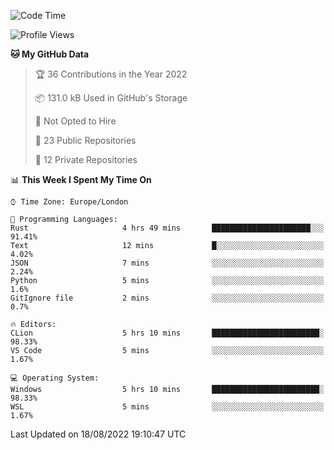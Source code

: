 <!--START_SECTION:waka-->
![Code Time](http://img.shields.io/badge/Code%20Time-221%20hrs%2048%20mins-blue)

![Profile Views](http://img.shields.io/badge/Profile%20Views-0-blue)

**🐱 My GitHub Data** 

> 🏆 36 Contributions in the Year 2022
 > 
> 📦 131.0 kB Used in GitHub's Storage 
 > 
> 🚫 Not Opted to Hire
 > 
> 📜 23 Public Repositories 
 > 
> 🔑 12 Private Repositories  
 > 
📊 **This Week I Spent My Time On** 

```text
⌚︎ Time Zone: Europe/London

💬 Programming Languages: 
Rust                     4 hrs 49 mins       ██████████████████████░░░   91.41% 
Text                     12 mins             █░░░░░░░░░░░░░░░░░░░░░░░░   4.02% 
JSON                     7 mins              ░░░░░░░░░░░░░░░░░░░░░░░░░   2.24% 
Python                   5 mins              ░░░░░░░░░░░░░░░░░░░░░░░░░   1.6% 
GitIgnore file           2 mins              ░░░░░░░░░░░░░░░░░░░░░░░░░   0.7%

🔥 Editors: 
CLion                    5 hrs 10 mins       ████████████████████████░   98.33% 
VS Code                  5 mins              ░░░░░░░░░░░░░░░░░░░░░░░░░   1.67%

💻 Operating System: 
Windows                  5 hrs 10 mins       ████████████████████████░   98.33% 
WSL                      5 mins              ░░░░░░░░░░░░░░░░░░░░░░░░░   1.67%

```


 Last Updated on 18/08/2022 19:10:47 UTC
<!--END_SECTION:waka-->
